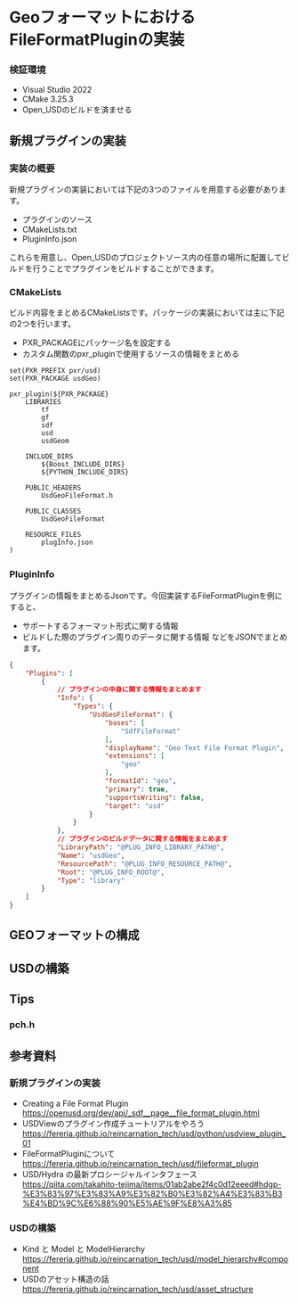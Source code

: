 # GeoフォーマットにおけるFileFormatPluginの実装

### 検証環境
* Visual Studio 2022
* CMake 3.25.3
* Open_USDのビルドを済ませる


## 新規プラグインの実装
### 実装の概要
新規プラグインの実装においては下記の3つのファイルを用意する必要があります。
* プラグインのソース  
* CMakeLists.txt  
* PluginInfo.json  

これらを用意し、Open_USDのプロジェクトソース内の任意の場所に配置してビルドを行うことでプラグインをビルドすることができます。

### CMakeLists
ビルド内容をまとめるCMakeListsです。パッケージの実装においては主に下記の2つを行います。
* PXR_PACKAGEにパッケージ名を設定する
* カスタム関数のpxr_pluginで使用するソースの情報をまとめる


``` CMakeLists
set(PXR_PREFIX pxr/usd)
set(PXR_PACKAGE usdGeo)

pxr_plugin(${PXR_PACKAGE}
    LIBRARIES
        tf
        gf
        sdf
        usd
        usdGeom

    INCLUDE_DIRS
        ${Boost_INCLUDE_DIRS}
        ${PYTHON_INCLUDE_DIRS}

    PUBLIC_HEADERS
        UsdGeoFileFormat.h

    PUBLIC_CLASSES
        UsdGeoFileFormat

    RESOURCE_FILES
        plugInfo.json
)
```

### PluginInfo　　
プラグインの情報をまとめるJsonです。今回実装するFileFormatPluginを例にすると、  
* サポートするフォーマット形式に関する情報
* ビルドした際のプラグイン周りのデータに関する情報
などをJSONでまとめます。

``` PluginInfo.json
{
    "Plugins": [
        {
            // プラグインの中身に関する情報をまとめます
            "Info": {
                "Types": {
                    "UsdGeoFileFormat": {
                        "bases": [
                            "SdfFileFormat"
                        ],
                        "displayName": "Geo Text File Format Plugin",
                        "extensions": [
                            "geo"
                        ],
                        "formatId": "geo",
                        "primary": true,
                        "supportsWriting": false,
                        "target": "usd"
                    }
                }
            },
            // プラグインのビルドデータに関する情報をまとめます
            "LibraryPath": "@PLUG_INFO_LIBRARY_PATH@",
            "Name": "usdGeo",
            "ResourcePath": "@PLUG_INFO_RESOURCE_PATH@",
            "Root": "@PLUG_INFO_ROOT@",
            "Type": "library"
        }
    ]
}
```

## GEOフォーマットの構成

## USDの構築

## Tips
### pch.h

## 参考資料
### 新規プラグインの実装
* Creating a File Format Plugin  
https://openusd.org/dev/api/_sdf__page__file_format_plugin.html
* USDViewのプラグイン作成チュートリアルをやろう  
https://fereria.github.io/reincarnation_tech/usd/python/usdview_plugin_01
* FileFormatPluginについて  
https://fereria.github.io/reincarnation_tech/usd/fileformat_plugin
* USD/Hydra の最新プロシージャルインタフェース  
https://qiita.com/takahito-tejima/items/01ab2abe2f4c0d12eeed#hdgp-%E3%83%97%E3%83%A9%E3%82%B0%E3%82%A4%E3%83%B3%E4%BD%9C%E6%88%90%E5%AE%9F%E8%A3%85

### USDの構築
* Kind と Model と ModelHierarchy
https://fereria.github.io/reincarnation_tech/usd/model_hierarchy#component
* USDのアセット構造の話
https://fereria.github.io/reincarnation_tech/usd/asset_structure